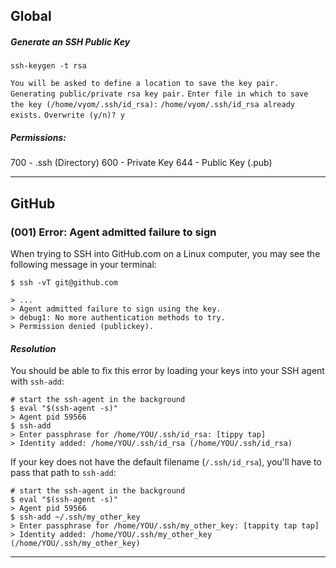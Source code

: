 ## Global

##### Generate an SSH Public Key
```
ssh-keygen -t rsa
```

`You will be asked to define a location to save the key pair.`
`Generating public/private rsa key pair.`
`Enter file in which to save the key (/home/vyom/.ssh/id_rsa):`
`/home/vyom/.ssh/id_rsa already exists.`
`Overwrite (y/n)? y`

##### Permissions:

700 - .ssh (Directory)
600 - Private Key
644 - Public Key (.pub)

___

## GitHub

### (001) Error: Agent admitted failure to sign

When trying to SSH into GitHub.com on a Linux computer, you may see the following message in your terminal:

```
$ ssh -vT git@github.com
```

```shell
> ...
> Agent admitted failure to sign using the key.
> debug1: No more authentication methods to try.
> Permission denied (publickey).
```

#### *Resolution*

You should be able to fix this error by loading your keys into your SSH agent with `ssh-add`:

```shell
# start the ssh-agent in the background
$ eval "$(ssh-agent -s)"
> Agent pid 59566
$ ssh-add
> Enter passphrase for /home/YOU/.ssh/id_rsa: [tippy tap]
> Identity added: /home/YOU/.ssh/id_rsa (/home/YOU/.ssh/id_rsa)
```

If your key does not have the default filename (`/.ssh/id_rsa`), you'll have to pass that path to `ssh-add`:

```shell
# start the ssh-agent in the background
$ eval "$(ssh-agent -s)"
> Agent pid 59566
$ ssh-add ~/.ssh/my_other_key
> Enter passphrase for /home/YOU/.ssh/my_other_key: [tappity tap tap]
> Identity added: /home/YOU/.ssh/my_other_key (/home/YOU/.ssh/my_other_key)
```

___

